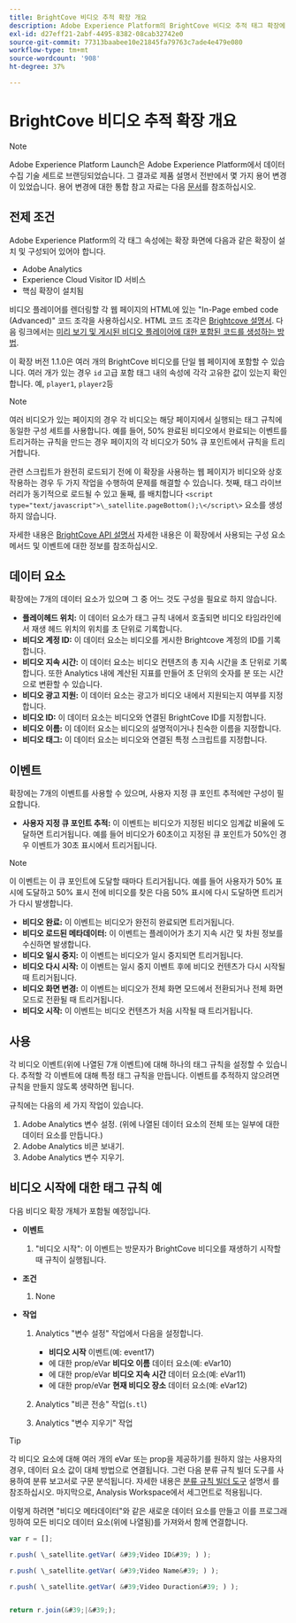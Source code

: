 ```yaml
---
title: BrightCove 비디오 추적 확장 개요
description: Adobe Experience Platform의 BrightCove 비디오 추적 태그 확장에 대해 알아봅니다.
exl-id: d27eff21-2abf-4495-8382-08cab32742e0
source-git-commit: 77313baabee10e21845fa79763c7ade4e479e080
workflow-type: tm+mt
source-wordcount: '908'
ht-degree: 37%

---
```


# BrightCove 비디오 추적 확장 개요

>[!NOTE]
>
>Adobe Experience Platform Launch은 Adobe Experience Platform에서 데이터 수집 기술 세트로 브랜딩되었습니다. 그 결과로 제품 설명서 전반에서 몇 가지 용어 변경이 있었습니다. 용어 변경에 대한 통합 참고 자료는 다음 [문서](../../../term-updates.md)를 참조하십시오.

## 전제 조건

Adobe Experience Platform의 각 태그 속성에는 확장 화면에 다음과 같은 확장이 설치 및 구성되어 있어야 합니다.

* Adobe Analytics
* Experience Cloud Visitor ID 서비스
* 핵심 확장이 설치됨

비디오 플레이어를 렌더링할 각 웹 페이지의 HTML에 있는 &quot;In-Page embed code (Advanced)&quot; 코드 조각을 사용하십시오. HTML 코드 조각은 [Brightcove 설명서](https://studio.support.brightcove.com/publish/choosing-correct-embed-code.html#inpage). 다음 링크에서는 [미리 보기 및 게시된 비디오 플레이어에 대한 포함된 코드를 생성하는 방법](https://studio.support.brightcove.com/players/generating-player-embed-code.html).

이 확장 버전 1.1.0은 여러 개의 BrightCove 비디오를 단일 웹 페이지에 포함할 수 있습니다. 여러 개가 있는 경우 `id` 고급 포함 태그 내의 속성에 각각 고유한 값이 있는지 확인합니다. 예, `player1`, `player2`등

>[!NOTE]
>
>여러 비디오가 있는 페이지의 경우 각 비디오는 해당 페이지에서 실행되는 태그 규칙에 동일한 구성 세트를 사용합니다. 예를 들어, 50% 완료된 비디오에서 완료되는 이벤트를 트리거하는 규칙을 만드는 경우 페이지의 각 비디오가 50% 큐 포인트에서 규칙을 트리거합니다.

관련 스크립트가 완전히 로드되기 전에 이 확장을 사용하는 웹 페이지가 비디오와 상호 작용하는 경우 두 가지 작업을 수행하여 문제를 해결할 수 있습니다. 첫째, 태그 라이브러리가 동기적으로 로드될 수 있고 둘째, 를 배치합니다 `<script type="text/javascript">\_satellite.pageBottom();\</script\>` 요소를 생성하지 않습니다.

자세한 내용은 [BrightCove API 설명서](https://docs.brightcove.com/brightcove-player/1.x/Player.html#vjsplayer) 자세한 내용은 이 확장에서 사용되는 구성 요소 메서드 및 이벤트에 대한 정보를 참조하십시오.

## 데이터 요소

확장에는 7개의 데이터 요소가 있으며 그 중 어느 것도 구성을 필요로 하지 않습니다.

* **플레이헤드 위치:** 이 데이터 요소가 태그 규칙 내에서 호출되면 비디오 타임라인에서 재생 헤드 위치의 위치를 초 단위로 기록합니다.
* **비디오 계정 ID:** 이 데이터 요소는 비디오를 게시한 Brightcove 계정의 ID를 기록합니다.
* **비디오 지속 시간:** 이 데이터 요소는 비디오 컨텐츠의 총 지속 시간을 초 단위로 기록합니다. 또한 Analytics 내에 계산된 지표를 만들어 초 단위의 숫자를 분 또는 시간으로 변환할 수 있습니다.
* **비디오 광고 지원:** 이 데이터 요소는 광고가 비디오 내에서 지원되는지 여부를 지정합니다.
* **비디오 ID:** 이 데이터 요소는 비디오와 연결된 BrightCove ID를 지정합니다.
* **비디오 이름:** 이 데이터 요소는 비디오의 설명적이거나 친숙한 이름을 지정합니다.
* **비디오 태그:** 이 데이터 요소는 비디오와 연결된 특정 스크립트를 지정합니다.

## 이벤트

확장에는 7개의 이벤트를 사용할 수 있으며, 사용자 지정 큐 포인트 추적에만 구성이 필요합니다.

* **사용자 지정 큐 포인트 추적:** 이 이벤트는 비디오가 지정된 비디오 임계값 비율에 도달하면 트리거됩니다. 예를 들어 비디오가 60초이고 지정된 큐 포인트가 50%인 경우 이벤트가 30초 표시에서 트리거됩니다.

>[!NOTE]
>
>이 이벤트는 이 큐 포인트에 도달할 때마다 트리거됩니다. 예를 들어 사용자가 50% 표시에 도달하고 50% 표시 전에 비디오를 찾은 다음 50% 표시에 다시 도달하면 트리거가 다시 발생합니다.

* **비디오 완료:** 이 이벤트는 비디오가 완전히 완료되면 트리거됩니다.
* **비디오 로드된 메타데이터:** 이 이벤트는 플레이어가 초기 지속 시간 및 차원 정보를 수신하면 발생합니다.
* **비디오 일시 중지:** 이 이벤트는 비디오가 일시 중지되면 트리거됩니다.
* **비디오 다시 시작:** 이 이벤트는 일시 중지 이벤트 후에 비디오 컨텐츠가 다시 시작될 때 트리거됩니다.
* **비디오 화면 변경:** 이 이벤트는 비디오가 전체 화면 모드에서 전환되거나 전체 화면 모드로 전환될 때 트리거됩니다.
* **비디오 시작:** 이 이벤트는 비디오 컨텐츠가 처음 시작될 때 트리거됩니다.

## 사용

각 비디오 이벤트(위에 나열된 7개 이벤트)에 대해 하나의 태그 규칙을 설정할 수 있습니다. 추적할 각 이벤트에 대해 특정 태그 규칙을 만듭니다. 이벤트를 추적하지 않으려면 규칙을 만들지 않도록 생략하면 됩니다.

규칙에는 다음의 세 가지 작업이 있습니다.

1. Adobe Analytics 변수 설정. (위에 나열된 데이터 요소의 전체 또는 일부에 대한 데이터 요소를 만듭니다.)
1. Adobe Analytics 비콘 보내기.
1. Adobe Analytics 변수 지우기.

## 비디오 시작에 대한 태그 규칙 예

다음 비디오 확장 개체가 포함될 예정입니다.

* **이벤트**

   1. &quot;비디오 시작&quot;: 이 이벤트는 방문자가 BrightCove 비디오를 재생하기 시작할 때 규칙이 실행됩니다.

* **조건**

   1. None

* **작업**

   1. Analytics &quot;변수 설정&quot; 작업에서 다음을 설정합니다.

      * **비디오 시작** 이벤트(예: event17)
      * 에 대한 prop/eVar **비디오 이름** 데이터 요소(예: eVar10)
      * 에 대한 prop/eVar **비디오 지속 시간** 데이터 요소(예: eVar11)
      * 에 대한 prop/eVar **현재 비디오 장소** 데이터 요소(예: eVar12)
   1. Analytics &quot;비콘 전송&quot; 작업(`s.tl`)
   1. Analytics &quot;변수 지우기&quot; 작업


>[!TIP]
>
>각 비디오 요소에 대해 여러 개의 eVar 또는 prop을 제공하기를 원하지 않는 사용자의 경우, 데이터 요소 값이 대체 방법으로 연결됩니다. 그런 다음 분류 규칙 빌더 도구를 사용하여 분류 보고서로 구문 분석됩니다. 자세한 내용은 [분류 규칙 빌더 도구](https://experienceleague.adobe.com/docs/analytics/components/classifications/classifications-rulebuilder/classification-rule-builder.html) 설명서 를 참조하십시오. 마지막으로, Analysis Workspace에서 세그먼트로 적용됩니다.
>
>이렇게 하려면 &quot;비디오 메타데이터&quot;와 같은 새로운 데이터 요소를 만들고 이를 프로그래밍하여 모든 비디오 데이터 요소(위에 나열됨)를 가져와서 함께 연결합니다.

```javascript
var r = [];

r.push( \_satellite.getVar( &#39;Video ID&#39; ) );

r.push( \_satellite.getVar( &#39;Video Name&#39; ) );

r.push( \_satellite.getVar( &#39;Video Duraction&#39; ) );


return r.join(&#39;|&#39;);
```
